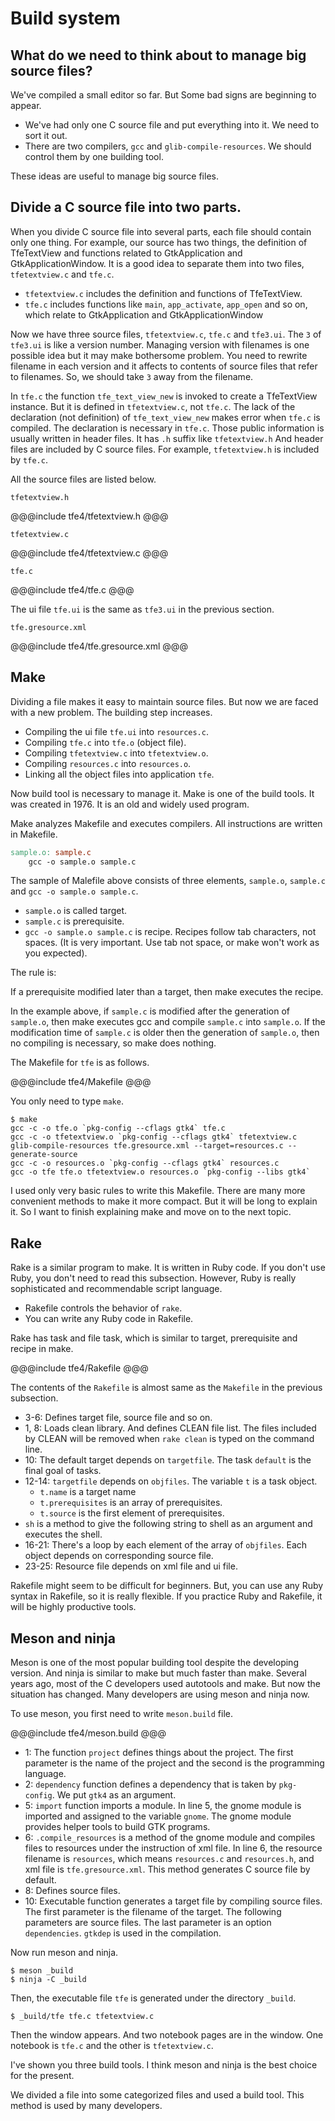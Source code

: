 # Build system

## What do we need to think about to manage big source files?

We've compiled a small editor so far.
But Some bad signs are beginning to appear.

- We've had only one C source file and put everything into it.
We need to sort it out.
- There are two compilers, `gcc` and `glib-compile-resources`.
We should control them by one building tool. 

These ideas are useful to manage big source files.

## Divide a C source file into two parts.

When you divide C source file into several parts, each file should contain only one thing.
For example, our source has two things, the definition of TfeTextView and functions related to GtkApplication and GtkApplicationWindow.
It is a good idea to separate them into two files, `tfetextview.c` and `tfe.c`.

- `tfetextview.c` includes the definition and functions of TfeTextView.
- `tfe.c` includes functions like `main`, `app_activate`, `app_open` and so on, which relate to GtkApplication and GtkApplicationWindow

Now we have three source files, `tfetextview.c`, `tfe.c` and `tfe3.ui`.
The `3` of `tfe3.ui` is like a version number.
Managing version with filenames is one possible idea but it may make bothersome problem.
You need to rewrite filename in each version and it affects to contents of source files that refer to filenames.
So, we should take `3` away from the filename.

In `tfe.c` the function `tfe_text_view_new` is invoked to create a TfeTextView instance.
But it is defined in `tfetextview.c`, not `tfe.c`.
The lack of the declaration (not definition) of `tfe_text_view_new` makes error when `tfe.c` is compiled.
The declaration is necessary in `tfe.c`.
Those public information is usually written in header files.
It has `.h` suffix like `tfetextview.h`
And header files are included by C source files.
For example, `tfetextview.h` is included by `tfe.c`.

All the source files are listed below.

`tfetextview.h`

@@@include
tfe4/tfetextview.h
@@@

`tfetextview.c`

@@@include
tfe4/tfetextview.c
@@@

`tfe.c`

@@@include
tfe4/tfe.c
@@@

The ui file `tfe.ui` is the same as `tfe3.ui` in the previous section.

`tfe.gresource.xml`

@@@include
tfe4/tfe.gresource.xml
@@@

## Make

Dividing a file makes it easy to maintain source files.
But now we are faced with a new problem.
The building step increases.

- Compiling the ui file `tfe.ui` into `resources.c`.
- Compiling `tfe.c` into `tfe.o` (object file).
- Compiling `tfetextview.c` into `tfetextview.o`.
- Compiling `resources.c` into `resources.o`.
- Linking all the object files into application `tfe`.

Now build tool is necessary to manage it.
Make is one of the build tools.
It was created in 1976.
It is an old and widely used program.

Make analyzes Makefile and executes compilers.
All instructions are written in Makefile.

~~~makefile
sample.o: sample.c
    gcc -o sample.o sample.c
~~~

The sample of Malefile above consists of three elements, `sample.o`, `sample.c` and `gcc -o sample.o sample.c`.

- `sample.o` is called target.
- `sample.c` is prerequisite.
- `gcc -o sample.o sample.c` is recipe.
Recipes follow tab characters, not spaces.
(It is very important. Use tab not space, or make won't work as you expected).

The rule is:

If a prerequisite modified later than a target, then make executes the recipe.

In the example above, if `sample.c` is modified after the generation of `sample.o`, then make executes gcc and compile `sample.c` into `sample.o`.
If the modification time of `sample.c` is older then the generation of `sample.o`, then no compiling is necessary, so make does nothing.

The Makefile for `tfe` is as follows.

@@@include
tfe4/Makefile
@@@

You only need to type `make`.

    $ make
    gcc -c -o tfe.o `pkg-config --cflags gtk4` tfe.c
    gcc -c -o tfetextview.o `pkg-config --cflags gtk4` tfetextview.c
    glib-compile-resources tfe.gresource.xml --target=resources.c --generate-source
    gcc -c -o resources.o `pkg-config --cflags gtk4` resources.c
    gcc -o tfe tfe.o tfetextview.o resources.o `pkg-config --libs gtk4`

I used only very basic rules to write this Makefile.
There are many more convenient methods to make it more compact.
But it will be long to explain it.
So I want to finish explaining make and move on to the next topic.

## Rake

Rake is a similar program to make.
It is written in Ruby code.
If you don't use Ruby, you don't need to read this subsection.
However, Ruby is really sophisticated and recommendable script language.

- Rakefile controls the behavior of `rake`.
- You can write any Ruby code in Rakefile.

Rake has task and file task, which is similar to target, prerequisite and recipe in make.

@@@include
tfe4/Rakefile
@@@

The contents of the `Rakefile` is almost same as the `Makefile` in the previous subsection. 

- 3-6: Defines target file, source file and so on.
- 1, 8: Loads clean library. And defines CLEAN file list.
The files included by CLEAN will be removed when `rake clean` is typed on the command line.
- 10: The default target depends on `targetfile`.
The task `default` is the final goal of tasks.
- 12-14: `targetfile` depends on `objfiles`.
The variable `t` is a task object.
  - `t.name` is a target name
  - `t.prerequisites` is an array of prerequisites.
  - `t.source` is the first element of prerequisites.
- `sh` is a method to give the following string to shell as an argument and executes the shell.
- 16-21: There's a loop by each element of the array of `objfiles`. Each object depends on corresponding source file.
- 23-25: Resource file depends on xml file and ui file.

Rakefile might seem to be difficult for beginners.
But, you can use any Ruby syntax in Rakefile, so it is really flexible.
If you practice Ruby and Rakefile, it will be highly productive tools.

## Meson and ninja

Meson is one of the most popular building tool despite the developing version.
And ninja is similar to make but much faster than make.
Several years ago, most of the C developers used autotools and make.
But now the situation has changed.
Many developers are using meson and ninja now.

To use meson, you first need to write `meson.build` file.

@@@include
tfe4/meson.build
@@@

- 1: The function `project` defines things about the project.
The first parameter is the name of the project and the second is the programming language.
- 2: `dependency` function defines a dependency that is taken by `pkg-config`.
We put `gtk4` as an argument.
- 5: `import` function imports a module.
In line 5, the gnome module is imported and assigned to the variable `gnome`.
The gnome module provides helper tools to build GTK programs.
- 6: `.compile_resources` is a method of the gnome module and compiles files to resources under the instruction of xml file.
In line 6, the resource filename is `resources`, which means `resources.c` and `resources.h`, and xml file is `tfe.gresource.xml`.
This method generates C source file by default.
- 8: Defines source files.
- 10: Executable function generates a target file by compiling source files.
The first parameter is the filename of the target. The following parameters are source files.
The last parameter is an option `dependencies`.
`gtkdep` is used in the compilation.

Now run meson and ninja.

    $ meson _build
    $ ninja -C _build

Then, the executable file `tfe` is generated under the directory `_build`.

    $ _build/tfe tfe.c tfetextview.c

Then the window appears.
And two notebook pages are in the window.
One notebook is `tfe.c` and the other is `tfetextview.c`.

I've shown you three build tools.
I think meson and ninja is the best choice for the present.

We divided a file into some categorized files and used a build tool.
This method is used by many developers.

